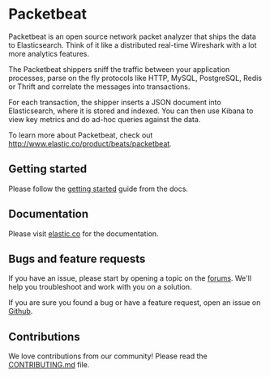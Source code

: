 # Packetbeat

Packetbeat is an open source network packet analyzer that ships the data to
Elasticsearch. Think of it like a distributed real-time Wireshark with a lot
more analytics features.

The Packetbeat shippers sniff the traffic between your application processes,
parse on the fly protocols like HTTP, MySQL, PostgreSQL, Redis or Thrift and
correlate the messages into transactions.

For each transaction, the shipper inserts a JSON document into Elasticsearch,
where it is stored and indexed. You can then use Kibana to view key metrics and
do ad-hoc queries against the data.

To learn more about Packetbeat, check out <http://www.elastic.co/product/beats/packetbeat>.

## Getting started

Please follow the [getting started](https://www.elastic.co/guide/en/beats/packetbeat/current/packetbeat-getting-started.html)
guide from the docs.

## Documentation

Please visit
[elastic.co](https://www.elastic.co/guide/en/beats/packetbeat/current/index.html) for the
documentation.

## Bugs and feature requests

If you have an issue, please start by opening a topic on the
[forums](https://discuss.elastic.co/c/beats/packetbeat). We'll help you
troubleshoot and work with you on a solution.

If you are sure you found a bug or have a feature request, open an issue on
[Github](https://github.com/elastic/packetbeat/issues).

## Contributions

We love contributions from our community! Please read the
[CONTRIBUTING.md](CONTRIBUTING.md) file.
